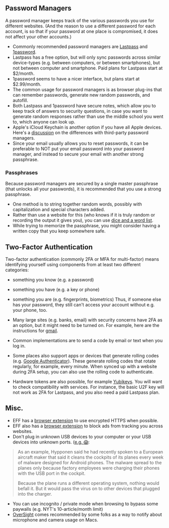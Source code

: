 ## Password Managers

A password manager keeps track of the various passwords you use for different websites. (And the reason to use a different password for each account, is so that if your password at one place is compromised, it does not affect your other accounts.)

* Commonly recommended password managers are [Lastpass](www.lastpass.com) and [1password](1password.com).
* Lastpass has a free option, but will only sync passwords across similar device-types (e.g. between computers, or between smartphones), but not between computer and smartphone. Paid plans for Lastpass start at $2/month.
* 1password seems to have a nicer interface, but plans start at $2.99/month.
* The common usage for password managers is as browser plug-ins that can remember passwords, generate new random passwords, and autofill.
* Both Lastpass and 1password have secure notes, which allow you to keep track of answers to security questions, in case you want to generate random responses rather than use the middle school you went to, which anyone can look up.
* Apple's iCloud Keychain is another option if you have all Apple devices. Here's a [discussion](https://www.macworld.com/article/3060630/ios/why-not-pick-keychain-instead-of-1password-or-lastpass.html) on the differences with third-party password managers.
* Since your email usually allows you to reset passwords, it can be preferable to NOT put your email password into your password manager, and instead to secure your email with another strong passphrase.

### Passphrases

Because password managers are secured by a single master passphrase (that unlocks all your passwords), it is recommended that you use a strong passphrase.
* One method is to string together random words, possibly with capitalization and special characters added.
* Rather than use a website for this (who knows if it is truly random or recording the output it gives you), you can use [dice and a word list](https://www.eff.org/dice).
* While trying to memorize the passphrase, you might consider having a written copy that you keep somewhere safe.

## Two-Factor Authentication

Two-factor authentication (commonly 2FA or MFA for multi-factor) means identifying yourself using components from at least two different categories:
* something you know (e.g. a password)
* something you have (e.g. a key or phone)
* something you are (e.g. fingerprints, biometrics)
Thus, if someone else has your password, they still can't access your account without e.g. your phone, too.

* Many large sites (e.g. banks, email) with security concerns have 2FA as an option, but it might need to be turned on. For example, here are the instructions for [gmail](https://www.google.com/landing/2step/).
* Common implementations are to send a code by email or text when you log in.
* Some places also support apps or devices that generate rolling codes (e.g. [Google Authenticator](https://support.google.com/accounts/answer/1066447?co=GENIE.Platform%3DAndroid&hl=en)). These generate rolling codes that rotate regularly, for example, every minute. When synced up with a website during 2FA setup, you can also use the rolling code to authenticate.
* Hardware tokens are also possible, for example [Yubikeys](https://www.yubico.com/products/yubikey-hardware/). You will want to check compatibility with services. For instance, the basic U2F key will not work as 2FA for Lastpass, and you also need a paid Lastpass plan.

## Misc.
* EFF has a [browser extension](https://www.eff.org/https-everywhere) to use encrypted HTTPS when possible.
* EFF also has a [browser extension](https://www.eff.org/privacybadger) to block ads from tracking you across websites.
* Don't plug in unknown USB devices to your computer or your USB devices into unknown ports. ([e.g. :scream:](https://www.reuters.com/article/us-nuclearpower-cyber-germany/german-nuclear-plant-infected-with-computer-viruses-operator-says-idUSKCN0XN2OS): 
> As an example, Hypponen said he had recently spoken to a European aircraft maker that said it cleans the cockpits of its planes every week of malware designed for Android phones. The malware spread to the planes only because factory employees were charging their phones with the USB port in the cockpit.
> 
> Because the plane runs a different operating system, nothing would befall it. But it would pass the virus on to other devices that plugged into the charger.
* You can use incognito / private mode when browsing to bypass some paywalls (e.g. NYT's 10-article/month limit)
* [OverSight](https://objective-see.com/products/oversight.html) comes recommended by some folks as a way to notify about microphone and camera usage on Macs.